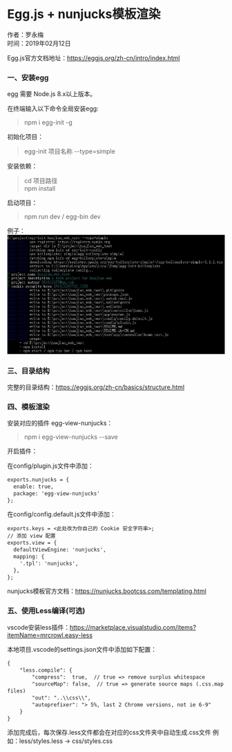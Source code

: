 # Egg.js + nunjucks模板渲染

作者：罗永梅  
时间：2019年02月12日

Egg.js官方文档地址：https://eggjs.org/zh-cn/intro/index.html

### 一、安装egg

egg 需要 Node.js 8.x以上版本。  

在终端输入以下命令全局安装egg:  
> npm i egg-init -g 

初始化项目： 
> egg-init 项目名称 --type=simple

安装依赖：
> cd 项目路径  
> npm install  

启动项目：  
> npm run dev / egg-bin dev

例子：
![Image text](images/egg-2.jpg)


### 三、目录结构 

完整的目录结构：https://eggjs.org/zh-cn/basics/structure.html

### 四、模板渲染
安装对应的插件 egg-view-nunjucks：  
> npm i egg-view-nunjucks --save

开启插件： 

在config/plugin.js文件中添加： 
```
exports.nunjucks = {
  enable: true,
  package: 'egg-view-nunjucks'
};
```

在config/config.default.js文件中添加： 
```
exports.keys = <此处改为你自己的 Cookie 安全字符串>;
// 添加 view 配置
exports.view = {
  defaultViewEngine: 'nunjucks',
  mapping: {
    '.tpl': 'nunjucks',
  },
};
```

nunjucks模板官方文档：https://nunjucks.bootcss.com/templating.html

### 五、使用Less编译(可选)
vscode安装less插件：https://marketplace.visualstudio.com/items?itemName=mrcrowl.easy-less

本地项目.vscode的settings.json文件中添加如下配置：
```
{    
    "less.compile": {
        "compress":  true,  // true => remove surplus whitespace
        "sourceMap": false,  // true => generate source maps (.css.map files)
        "out": "..\\css\\",
        "autoprefixer": "> 5%, last 2 Chrome versions, not ie 6-9"
    }
}
```
添加完成后，每次保存.less文件都会在对应的css文件夹中自动生成.css文件
例如：less/styles.less -> css/styles.css